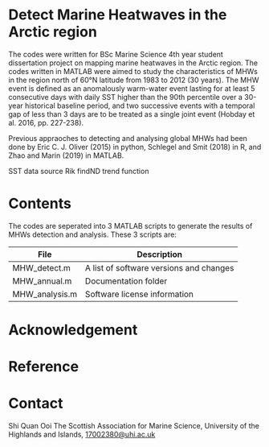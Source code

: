 # Detect Marine Heatwaves in the Arctic region 

The codes were written for BSc Marine Science 4th year student dissertation project on mapping marine heatwaves in the Arctic region. The codes written in MATLAB were aimed to study the characteristics of MHWs in the region north of 60°N latitude from 1983 to 2012 (30 years). The MHW event is defined as an anomalously warm-water event lasting for at least 5 consecutive days with daily SST higher than the 90th percentile over a 30-year historical baseline period, and two successive events with a temporal gap of less than 3 days are to be treated as a single joint event (Hobday et al. 2016, pp. 227-238). 

Previous appraoches to detecting and analysing global MHWs had been done by Eric C. J. Oliver (2015) in python, Schlegel and Smit (2018) in R, and Zhao and Marin (2019) in MATLAB. 

SST data source
Rik findND
trend function

# Contents

The codes are seperated into 3 MATLAB scripts to generate the results of MHWs detection and analysis. These 3 scripts are:

|File                 |Description|
|---------------------|-----------|
|MHW_detect.m         |A list of software versions and changes|
|MHW_annual.m         |Documentation folder|
|MHW_analysis.m       |Software license information|





# Acknowledgement



# Reference

# Contact

Shi Quan Ooi
The Scottish Association for Marine Science,
University of the Highlands and Islands,
<17002380@uhi.ac.uk> 

